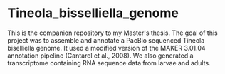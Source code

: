 # Tineola_bisselliella_genome

This is the companion repository to my Master's thesis. The goal of this project was to assemble and annotate a PacBio sequenced Tineola biselliella genome. It used a modified version of the MAKER 3.01.04 annotation pipeline (Cantarel et al., 2008). We also generated a transcriptome containing RNA sequence data from larvae and adults. 
